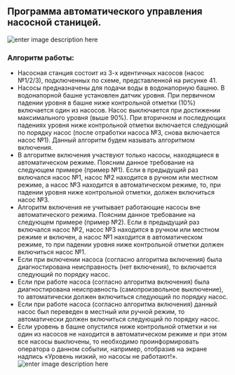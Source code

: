 ## Программа автоматического управления насосной станицей.
![enter image description here](https://i.imgur.com/hvNViR6.jpg)

### Алгоритм работы:

 - Насосная станция состоит из 3-х идентичных насосов (насос №1/2/3), подключенных по схеме, представленной на рисунке 41.
 - Насосы предназначены для подачи воды в водонапорную башню. В водонапорной башне установлен датчик уровня. При первичном падении уровня в башне ниже контрольной отметки (10%) включается один из насосов. Насос выключается при достижении максимального уровня (выше 90%). При вторичном и последующих падениях уровня ниже контрольной отметки включается следующий по порядку насос (после отработки насоса №3, снова включается насос №1). Данный алгоритм будем называть алгоритмом включения.
 - В алгоритме включения участвуют только насосы, находящиеся в автоматическом режиме. Поясним данное требование на следующем примере (пример №1). Если в предыдущий раз включался насос №1, насос №2 находится в ручном или местном режиме, а насос №3 находится в автоматическом режиме, то, при падении уровня ниже контрольной отметки, должен включиться насос №3.
 - Алгоритм включения не учитывает работающие насосы вне автоматического режима. Поясним данное требование на следующем примере (пример №2). Если в предыдущий раз включался насос №2, насос №3 находится в ручном или местном режиме и включен, а насос №1 находится в автоматическом режиме, то при падении уровня ниже контрольной отметки должен включиться насос №1.
 - Если при включении насоса (согласно алгоритма включения) была диагностирована неисправность (нет включения), то включается следующий по порядку насос.
 - Если при работе насоса (согласно алгоритма включения) была диагностирована неисправность (самопроизвольное выключение), то автоматически должен включиться следующий по порядку насос.
 - Если при работе насоса (согласно алгоритма включения) данный насос был переведен в местный или ручной режим, то автоматически должен включиться следующий по порядку насос.
 - Если уровень в башне опустился ниже контрольной отметки и ни один из насосов не находится в автоматическом режиме и при этом все насосы выключены, то необходимо проинформировать оператора о данном событии, например, отобразив на экране надпись «Уровень низкий, но насосы не работают!».
![enter image description here](https://i.imgur.com/ktCAU2s.jpg)
